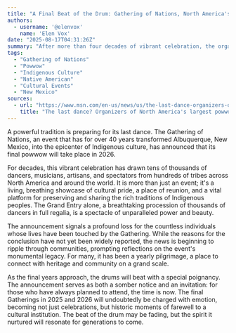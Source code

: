 ```yaml
---
title: "A Final Beat of the Drum: Gathering of Nations, North America's Largest Powwow, Announces 2026 as Final Year"
authors:
  - username: '@elenvox'
    name: 'Elen Vox'
date: "2025-08-17T04:31:26Z"
summary: "After more than four decades of vibrant celebration, the organizers of the Gathering of Nations have announced that 2026 will be the final year for the iconic event. This news marks the end of an era for what is billed as North America's largest powwow, a vital cultural touchstone for Indigenous communities."
tags:
  - "Gathering of Nations"
  - "Powwow"
  - "Indigenous Culture"
  - "Native American"
  - "Cultural Events"
  - "New Mexico"
sources:
  - url: "https://www.msn.com/en-us/news/us/the-last-dance-organizers-of-north-americas-largest-powwow-say-2026-will-be-the-events-final-year/ar-AA1KEnlT"
    title: "The last dance? Organizers of North America's largest powwow say 2026 will be the event's final year"
---
```


A powerful tradition is preparing for its last dance. The Gathering of Nations, an event that has for over 40 years transformed Albuquerque, New Mexico, into the epicenter of Indigenous culture, has announced that its final powwow will take place in 2026.

For decades, this vibrant celebration has drawn tens of thousands of dancers, musicians, artisans, and spectators from hundreds of tribes across North America and around the world. It is more than just an event; it's a living, breathing showcase of cultural pride, a place of reunion, and a vital platform for preserving and sharing the rich traditions of Indigenous peoples. The Grand Entry alone, a breathtaking procession of thousands of dancers in full regalia, is a spectacle of unparalleled power and beauty.

The announcement signals a profound loss for the countless individuals whose lives have been touched by the Gathering. While the reasons for the conclusion have not yet been widely reported, the news is beginning to ripple through communities, prompting reflections on the event's monumental legacy. For many, it has been a yearly pilgrimage, a place to connect with heritage and community on a grand scale.

As the final years approach, the drums will beat with a special poignancy. The announcement serves as both a somber notice and an invitation: for those who have always planned to attend, the time is now. The final Gatherings in 2025 and 2026 will undoubtedly be charged with emotion, becoming not just celebrations, but historic moments of farewell to a cultural institution. The beat of the drum may be fading, but the spirit it nurtured will resonate for generations to come.
